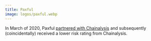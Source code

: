 ```yaml
---
title: Paxful
image: logos/paxful.webp
---
```


In March of 2020, Paxful [partnered with Chainalysis](/i/paxful-chainalysis/)
and subsequently (coincidentally) received a lower risk rating from
Chainalysis.
